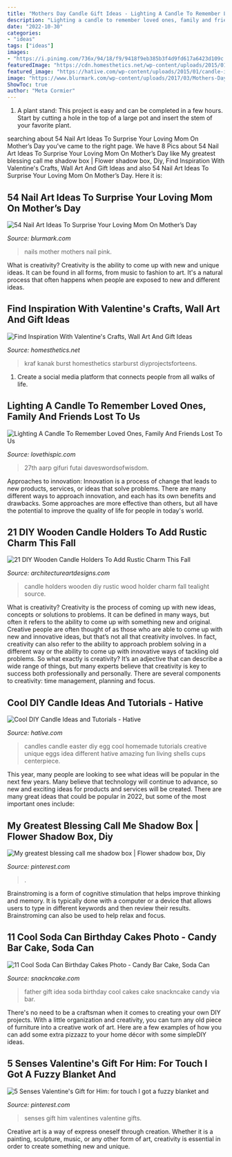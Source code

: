 ```yaml
---
title: "Mothers Day Candle Gift Ideas - Lighting A Candle To Remember Loved Ones, Family And Friends Lost To Us"
description: "Lighting a candle to remember loved ones, family and friends lost to us"
date: "2022-10-30"
categories:
- "ideas"
tags: ["ideas"]
images:
- "https://i.pinimg.com/736x/94/18/f9/9418f9eb385b3f4d9fd617a6423d109c.jpg"
featuredImage: "https://cdn.homesthetics.net/wp-content/uploads/2015/01/Find-Inspiration-With-Valentines-Wall-Art-And-Gift-Ideas-homesthetics.net-95.jpg"
featured_image: "https://hative.com/wp-content/uploads/2015/01/candle-ideas/2-cool-diy-candle-ideas-and-tutorials.jpg"
image: "https://www.blurmark.com/wp-content/uploads/2017/03/Mothers-Day-Nails-With-Pink-Rose.jpg"
ShowToc: true
author: "Meta Cormier"
---
```



1. A plant stand: This project is easy and can be completed in a few hours. Start by cutting a hole in the top of a large pot and insert the stem of your favorite plant.

	

		
searching about 54 Nail Art Ideas To Surprise Your Loving Mom On Mother’s Day you've came to the right page. We have 8 Pics about 54 Nail Art Ideas To Surprise Your Loving Mom On Mother’s Day like My greatest blessing call me shadow box | Flower shadow box, Diy, Find Inspiration With Valentine&#039;s Crafts, Wall Art And Gift Ideas and also 54 Nail Art Ideas To Surprise Your Loving Mom On Mother’s Day. Here it is:
		
    
## 54 Nail Art Ideas To Surprise Your Loving Mom On Mother’s Day

<img loading=lazy src="https://www.blurmark.com/wp-content/uploads/2017/03/Mothers-Day-Nails-With-Pink-Rose.jpg" onerror="this.onerror=null;this.src='https://tse3.mm.bing.net/th?id=OIP.sgAPYpat8ve8Tk-wHfn0ewHaHa&amp;pid=15.1';" alt="54 Nail Art Ideas To Surprise Your Loving Mom On Mother’s Day">

_Source: blurmark.com_

>nails mother mothers nail pink. 

	

What is creativity?
Creativity is the ability to come up with new and unique ideas. It can be found in all forms, from music to fashion to art. It's a natural process that often happens when people are exposed to new and different ideas.

    
## Find Inspiration With Valentine&#039;s Crafts, Wall Art And Gift Ideas

<img loading=lazy src="https://cdn.homesthetics.net/wp-content/uploads/2015/01/Find-Inspiration-With-Valentines-Wall-Art-And-Gift-Ideas-homesthetics.net-95.jpg" onerror="this.onerror=null;this.src='https://tse1.mm.bing.net/th?id=OIP.qUYGjd7wnmKux3aY7MKuNQHaLM&amp;pid=15.1';" alt="Find Inspiration With Valentine&#039;s Crafts, Wall Art And Gift Ideas">

_Source: homesthetics.net_

>kraf kanak burst homesthetics starburst diyprojectsforteens. 

	

1. Create a social media platform that connects people from all walks of life. 

    
## Lighting A Candle To Remember Loved Ones, Family And Friends Lost To Us

<img loading=lazy src="http://www.lovethispic.com/uploaded_images/174723-Lighting-A-Candle-To-Remember-Loved-Ones-Family-And-Friends-Lost-To-Us-This-Memorial-Day.jpg?2" onerror="this.onerror=null;this.src='https://tse3.mm.bing.net/th?id=OIP.eY7MhXPJyASUTmYHsLwRcwHaFq&amp;pid=15.1';" alt="Lighting A Candle To Remember Loved Ones, Family And Friends Lost To Us">

_Source: lovethispic.com_

>27th aarp gifuri futai daveswordsofwisdom. 

	

Approaches to innovation:
Innovation is a process of change that leads to new products, services, or ideas that solve problems. There are many different ways to approach innovation, and each has its own benefits and drawbacks. Some approaches are more effective than others, but all have the potential to improve the quality of life for people in today's world.

    
## 21 DIY Wooden Candle Holders To Add Rustic Charm This Fall

<img loading=lazy src="http://www.architectureartdesigns.com/wp-content/uploads/2015/09/1179.jpg" onerror="this.onerror=null;this.src='https://tse4.mm.bing.net/th?id=OIP.zbQmIjHSBrUCUg0-VWkqNwHaFj&amp;pid=15.1';" alt="21 DIY Wooden Candle Holders To Add Rustic Charm This Fall">

_Source: architectureartdesigns.com_

>candle holders wooden diy rustic wood holder charm fall tealight source. 

	

What is creativity?
Creativity is the process of coming up with new ideas, concepts or solutions to problems. It can be defined in many ways, but often it refers to the ability to come up with something new and original. Creative people are often thought of as those who are able to come up with new and innovative ideas, but that’s not all that creativity involves. In fact, creativity can also refer to the ability to approach problem solving in a different way or the ability to come up with innovative ways of tackling old problems.
So what exactly is creativity? It’s an adjective that can describe a wide range of things, but many experts believe that creativity is key to success both professionally and personally. There are several components to creativity: time management, planning and focus.

    
## Cool DIY Candle Ideas And Tutorials - Hative

<img loading=lazy src="https://hative.com/wp-content/uploads/2015/01/candle-ideas/2-cool-diy-candle-ideas-and-tutorials.jpg" onerror="this.onerror=null;this.src='https://tse2.mm.bing.net/th?id=OIP.bO4osp98DEL224CFQpPAPAHaKo&amp;pid=15.1';" alt="Cool DIY Candle Ideas and Tutorials - Hative">

_Source: hative.com_

>candles candle easter diy egg cool homemade tutorials creative unique eggs idea different hative amazing fun living shells cups centerpiece. 

	

This year, many people are looking to see what ideas will be popular in the next few years. Many believe that technology will continue to advance, so new and exciting ideas for products and services will be created. There are many great ideas that could be popular in 2022, but some of the most important ones include: 

    
## My Greatest Blessing Call Me Shadow Box | Flower Shadow Box, Diy

<img loading=lazy src="https://i.pinimg.com/736x/94/18/f9/9418f9eb385b3f4d9fd617a6423d109c.jpg" onerror="this.onerror=null;this.src='https://tse4.mm.bing.net/th?id=OIP.y3-cfv6KsNlcHrOYi2rvjQHaJ4&amp;pid=15.1';" alt="My greatest blessing call me shadow box | Flower shadow box, Diy">

_Source: pinterest.com_

>. 

	

Brainstroming is a form of cognitive stimulation that helps improve thinking and memory. It is typically done with a computer or a device that allows users to type in different keywords and then review their results. Brainstroming can also be used to help relax and focus.

    
## 11 Cool Soda Can Birthday Cakes Photo - Candy Bar Cake, Soda Can

<img loading=lazy src="https://www.snackncake.com/postpic/2015/03/father-s-day-gift-idea_501119.jpg" onerror="this.onerror=null;this.src='https://tse3.mm.bing.net/th?id=OIP.CfZ-zM0NAuo4ks9ChL7OzQHaJ_&amp;pid=15.1';" alt="11 Cool Soda Can Birthday Cakes Photo - Candy Bar Cake, Soda Can">

_Source: snackncake.com_

>father gift idea soda birthday cool cakes cake snackncake candy via bar. 

	

There's no need to be a craftsman when it comes to creating your own DIY projects. With a little organization and creativity, you can turn any old piece of furniture into a creative work of art. Here are a few examples of how you can add some extra pizzazz to your home décor with some simpleDIY ideas.

    
## 5 Senses Valentine&#039;s Gift For Him: For Touch I Got A Fuzzy Blanket And

<img loading=lazy src="https://i.pinimg.com/736x/a0/cd/ec/a0cdec8cacc7931c94ef833f9e4d111d.jpg" onerror="this.onerror=null;this.src='https://tse1.mm.bing.net/th?id=OIP.90-WRLVACrzbhLXHZOwXBQHaJ3&amp;pid=15.1';" alt="5 Senses Valentine&#039;s Gift for Him: for touch I got a fuzzy blanket and">

_Source: pinterest.com_

>senses gift him valentines valentine gifts. 

	

Creative art is a way of express oneself through creation. Whether it is a painting, sculpture, music, or any other form of art, creativity is essential in order to create something new and unique.


